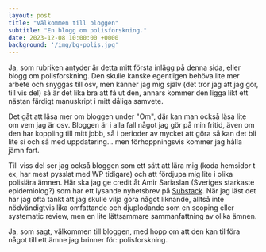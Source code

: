 ```yaml
---
layout: post
title: "Välkommen till bloggen"
subtitle: "En blogg om polisforskning."
date: 2023-12-08 10:00:00 +0000
background: '/img/bg-polis.jpg'
---
```

Ja, som rubriken antyder är detta mitt första inlägg på denna sida, eller blogg om polisforskning. 
Den skulle kanske egentligen behöva lite mer arbete och snyggas till osv, men känner jag mig själv (det tror jag att jag gör, till vis del) så är det lika bra att få ut den, annars kommer den ligga likt ett nästan färdigt manuskript i mitt dåliga samvete.

Det gåt att läsa mer om bloggen under "Om", där kan man också läsa lite om vem jag är osv. Bloggen är i alla fall något jag gör på min fritid, även om den har koppling till mitt jobb, så i perioder av mycket att göra så kan det bli lite si och så med uppdatering... men förhoppningsvis kommer jag hålla jämn fart. 

Till viss del ser jag också bloggen som ett sätt att lära mig (koda hemsidor t ex, har mest pysslat med WP tidigare) och att fördjupa mig lite i olika polisiära ämnen. Här ska jag ge credit åt Amir Sariaslan (Sveriges starkaste epidemiolog?) som har ett lysande nyhetsbrev på [Substack](https://substack.com/@amirsariaslan). När jag läst det har jag ofta tänkt att jag skulle vilja göra något liknande, alltså inte nödvändigtvis lika omfattande och djuplodande som en scoping eller systematic review, men en lite lättsammare sammanfattning av olika ämnen. 

Ja, som sagt, välkommen till bloggen, med hopp om att den kan tillföra något till ett ämne jag brinner för: polisforskning.
